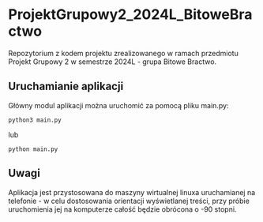 # ProjektGrupowy2_2024L_BitoweBractwo
Repozytorium z kodem projektu zrealizowanego w ramach przedmiotu Projekt Grupowy 2 w semestrze 2024L - grupa Bitowe Bractwo. 

## Uruchamianie aplikacji
Główny modul aplikacji można uruchomić za pomocą pliku main.py:
```
python3 main.py
```
lub
```
python main.py
```
## Uwagi
Aplikacja jest przystosowana do maszyny wirtualnej linuxa uruchamianej na telefonie - w celu dostosowania orientacji wyświetlanej treści, przy próbie uruchomienia jej na komputerze całość będzie obrócona o -90 stopni.

